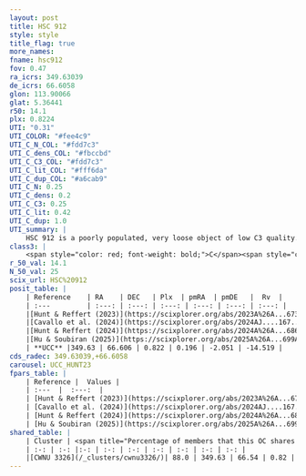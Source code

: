 ```yaml
---
layout: post
title: HSC 912
style: style
title_flag: true
more_names: 
fname: hsc912
fov: 0.47
ra_icrs: 349.63039
de_icrs: 66.6058
glon: 113.90066
glat: 5.36441
r50: 14.1
plx: 0.8224
UTI: "0.31"
UTI_COLOR: "#fee4c9"
UTI_C_N_COL: "#fdd7c3"
UTI_C_dens_COL: "#fbccbd"
UTI_C_C3_COL: "#fdd7c3"
UTI_C_lit_COL: "#fff6da"
UTI_C_dup_COL: "#a6cab9"
UTI_C_N: 0.25
UTI_C_dens: 0.2
UTI_C_C3: 0.25
UTI_C_lit: 0.42
UTI_C_dup: 1.0
UTI_summary: |
    HSC 912 is a poorly populated, very loose object of low C3 quality. It was recently reported in the literature. This object shares a large percentage of members with a later reported entry.
class3: |
    <span style="color: red; font-weight: bold;">C</span><span style="color: red; font-weight: bold;">C</span>
r_50_val: 14.1
N_50_val: 25
scix_url: HSC%20912
posit_table: |
    | Reference    | RA    | DEC   | Plx  | pmRA  | pmDE   |  Rv  |
    | :---         | :---: | :---: | :---: | :---: | :---: | :---: |
    |[Hunt & Reffert (2023)](https://scixplorer.org/abs/2023A%26A...673A.114H) | 349.715 | 66.646 | 0.817 | 0.232 | -2.044 | -12.438 |
    |[Cavallo et al. (2024)](https://scixplorer.org/abs/2024AJ....167...12C) | 349.612 | 66.57 | 0.824 | -- | -- | -- |
    |[Hunt & Reffert (2024)](https://scixplorer.org/abs/2024A%26A...686A..42H) | 349.715 | 66.646 | 0.817 | 0.232 | -2.044 | -12.438 |
    |[Hu & Soubiran (2025)](https://scixplorer.org/abs/2025A%26A...699A.246H) | 349.612 | 66.57 | -- | -- | -- | -- |
    | **UCC** |349.63 | 66.606 | 0.822 | 0.196 | -2.051 | -14.519 | 
cds_radec: 349.63039,+66.6058
carousel: UCC_HUNT23
fpars_table: |
    | Reference |  Values |
    | :---  |  :---:  |
    | [Hunt & Reffert (2023)](https://scixplorer.org/abs/2023A%26A...673A.114H) | `AV50=3.239, diffAV50=2.006, MOD50=10.397, logAge50=7.895` |
    | [Cavallo et al. (2024)](https://scixplorer.org/abs/2024AJ....167...12C) | `AV50=3.13, dMod50=10.49, logAge50=8.85, [Fe/H]50=-0.17` |
    | [Hunt & Reffert (2024)](https://scixplorer.org/abs/2024A%26A...686A..42H) | `MassJ=103.347` |
    | [Hu & Soubiran (2025)](https://scixplorer.org/abs/2025A%26A...699A.246H) | `MA22=-0.11, MA23f=-0.15, MZ23=-0.2, MK24=-0.1, MF24=-0.3` |
shared_table: |
    | Cluster | <span title="Percentage of members that this OC shares with the ones listed">%</span>   | RA   | DEC   | Plx   | pmRA  | pmDE  | Rv | UTI |
    | :-: | :-: |:-: | :-: | :-: | :-: | :-: | :-: | :-: |
    |[CWNU 3326](/_clusters/cwnu3326/)| 88.0 | 349.63 | 66.54 | 0.82 | 0.2 | -2.05 | -14.52 |0.01 |
---
```

